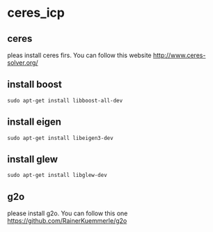 # ceres_icp

## ceres
pleas install ceres firs. You can follow this website http://www.ceres-solver.org/

## install boost

`` sudo apt-get install libboost-all-dev ``


## install eigen
`` sudo apt-get install libeigen3-dev ``

## install glew
`` sudo apt-get install libglew-dev ``

## g2o
please install g2o. You can follow this one https://github.com/RainerKuemmerle/g2o
